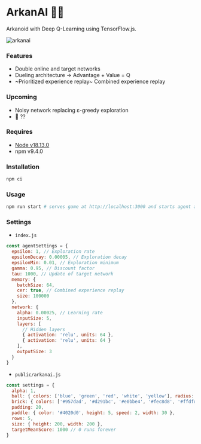 # ArkanAI 🧱🧠

Arkanoid with Deep Q-Learning using TensorFlow.js.

![arkanai](https://user-images.githubusercontent.com/4450399/213893893-ecfa2b2e-0efd-4908-9295-83f465374ed5.gif)

### Features

- Double online and target networks
- Dueling architecture -> Advantage + Value = Q
- ~Prioritized experience replay~ Combined experience replay

### Upcoming

- Noisy network replacing ε-greedy exploration
- 🌈 ??

### Requires

- [Node v18.13.0](https://nodejs.org/)
- npm v9.4.0

### Installation

```sh
npm ci
```

### Usage

```sh
npm run start # serves game at http://localhost:3000 and starts agent at http://localhost:5000 concurrently
```

### Settings

- `index.js`

```js
const agentSettings = {
  epsilon: 1, // Exploration rate
  epsilonDecay: 0.00005, // Exploration decay
  epsilonMin: 0.01, // Exploration minimum
  gamma: 0.95, // Discount factor
  tau: 1000, // Update of target network
  memory: {
    batchSize: 64,
    cer: true, // Combined experience replay
    size: 100000
  },
  network: {
    alpha: 0.00025, // Learning rate
    inputSize: 5,
    layers: [
      // Hidden layers
      { activation: 'relu', units: 64 },
      { activation: 'relu', units: 64 }
    ],
    outputSize: 3
  }
}
```

- `public/arkanai.js`

```js
const settings = {
  alpha: 1,
  ball: { colors: ['blue', 'green', 'red', 'white', 'yellow'], radius: 2, sides: 12, speed: 3 },
  brick: { colors: ['#957dad', '#d291bc', '#e0bbe4', '#fec8d8', '#ffdfd3'], height: 8, padding: 2, width: 18 },
  padding: 20,
  paddle: { color: '#4020d0', height: 5, speed: 2, width: 30 },
  rows: 5,
  size: { height: 200, width: 200 },
  targetMeanScore: 1000 // 0 runs forever
}
```
